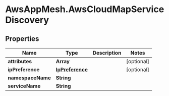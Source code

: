 # AwsAppMesh.AwsCloudMapServiceDiscovery

## Properties

Name | Type | Description | Notes
------------ | ------------- | ------------- | -------------
**attributes** | **Array** |  | [optional] 
**ipPreference** | [**IpPreference**](IpPreference.md) |  | [optional] 
**namespaceName** | **String** |  | 
**serviceName** | **String** |  | 


